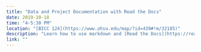 ```yaml
---
title: "Data and Project Documentation with Read the Docs"
date: 2019-10-18
time: "4-5:30 PM"
location: "[BICC 124](https://www.ohsu.edu/map/?id=439#!m/32185)"
description: "Learn how to use markdown and [Read the Docs](https://readthedocs.org/) to document your data and research projects."
link: ""
---
```

